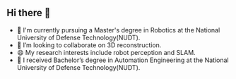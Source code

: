 ## Hi there 👋
- 🌱 I'm currently pursuing a Master's degree in Robotics at the National University of Defense Technology(NUDT).
- 👯 I’m looking to collaborate on 3D reconstruction.
- 😄 My research interests include robot perception and SLAM.
- 🔭 I received Bachelor’s degree in Automation Engineering at the National University of Defense Technology(NUDT). 

<!--
**Yufei-Liu-Dev/Yufei-Liu-Dev** is a ✨ _special_ ✨ repository because its `README.md` (this file) appears on your GitHub profile.

Here are some ideas to get you started:

- 🔭 I’m currently working on ...
- 🌱 I’m currently learning ...
 ...
- 🤔 I’m looking for help with ...
- 💬 Ask me about ...
- 📫 How to reach me: ...
- 😄 Pronouns: ...
- ⚡ Fun fact: ...
-->
